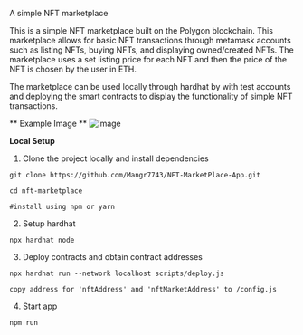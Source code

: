 A simple NFT marketplace

This is a simple NFT marketplace built on the Polygon blockchain. This marketplace allows for basic NFT transactions through metamask accounts such as listing NFTs, buying NFTs, and displaying owned/created NFTs. The marketplace uses a set listing price for each NFT and then the price of the NFT is chosen by the user in ETH.

The marketplace can be used locally through hardhat by with test accounts and deploying the smart contracts to display the functionality of simple NFT transactions.

** Example Image **
![image](https://user-images.githubusercontent.com/45516727/148149976-04b6cf06-81b8-4835-87e2-bf02da7ef26d.png)


**Local Setup**

1. Clone the project locally and install dependencies

``` 
git clone https://github.com/Mangr7743/NFT-MarketPlace-App.git

cd nft-marketplace

#install using npm or yarn
```

2. Setup hardhat

```
npx hardhat node
```

3. Deploy contracts and obtain contract addresses

```
npx hardhat run --network localhost scripts/deploy.js

copy address for 'nftAddress' and 'nftMarketAddress' to /config.js
```

4. Start app

```
npm run
```
